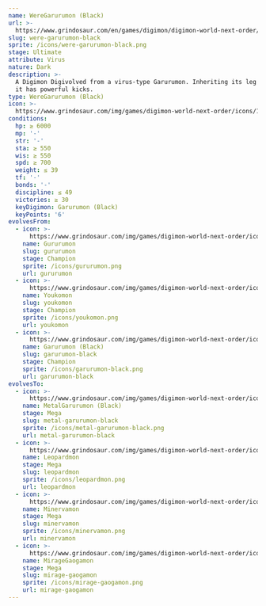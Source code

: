```yaml
---
name: WereGarurumon (Black)
url: >-
  https://www.grindosaur.com/en/games/digimon/digimon-world-next-order/digimon/144-were-garurumon-black
slug: were-garurumon-black
sprite: /icons/were-garurumon-black.png
stage: Ultimate
attribute: Virus
nature: Dark
description: >-
  A Digimon Digivolved from a virus-type Garurumon. Inheriting its leg strength,
  it has powerful kicks.
type: WereGarurumon (Black)
icon: >-
  https://www.grindosaur.com/img/games/digimon-world-next-order/icons/144-weregarurumon-black-icon.png
conditions:
  hp: ≥ 6000
  mp: '-'
  str: '-'
  sta: ≥ 550
  wis: ≥ 550
  spd: ≥ 700
  weight: ≤ 39
  tf: '-'
  bonds: '-'
  discipline: ≤ 49
  victories: ≥ 30
  keyDigimon: Garurumon (Black)
  keyPoints: '6'
evolvesFrom:
  - icon: >-
      https://www.grindosaur.com/img/games/digimon-world-next-order/icons/92-gururumon-icon-small.png
    name: Gururumon
    slug: gururumon
    stage: Champion
    sprite: /icons/gururumon.png
    url: gururumon
  - icon: >-
      https://www.grindosaur.com/img/games/digimon-world-next-order/icons/97-youkomon-icon-small.png
    name: Youkomon
    slug: youkomon
    stage: Champion
    sprite: /icons/youkomon.png
    url: youkomon
  - icon: >-
      https://www.grindosaur.com/img/games/digimon-world-next-order/icons/102-garurumon-black-icon-small.png
    name: Garurumon (Black)
    slug: garurumon-black
    stage: Champion
    sprite: /icons/garurumon-black.png
    url: garurumon-black
evolvesTo:
  - icon: >-
      https://www.grindosaur.com/img/games/digimon-world-next-order/icons/198-metalgarurumon-black-icon-small.png
    name: MetalGarurumon (Black)
    stage: Mega
    slug: metal-garurumon-black
    sprite: /icons/metal-garurumon-black.png
    url: metal-garurumon-black
  - icon: >-
      https://www.grindosaur.com/img/games/digimon-world-next-order/icons/206-leopardmon-icon-small.png
    name: Leopardmon
    stage: Mega
    slug: leopardmon
    sprite: /icons/leopardmon.png
    url: leopardmon
  - icon: >-
      https://www.grindosaur.com/img/games/digimon-world-next-order/icons/212-minervamon-icon-small.png
    name: Minervamon
    stage: Mega
    slug: minervamon
    sprite: /icons/minervamon.png
    url: minervamon
  - icon: >-
      https://www.grindosaur.com/img/games/digimon-world-next-order/icons/172-miragegaogamon-icon-small.png
    name: MirageGaogamon
    stage: Mega
    slug: mirage-gaogamon
    sprite: /icons/mirage-gaogamon.png
    url: mirage-gaogamon
---
```


